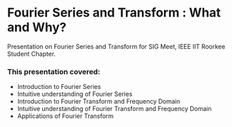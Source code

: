 # Fourier Series and Transform : What and Why?
Presentation on Fourier Series and Transform for SIG Meet, IEEE IIT Roorkee Student Chapter.

### This presentation covered:
- Introduction to Fourier Series
- Intuitive understanding of Fourier Series
- Introduction to Fourier Transform and Frequency Domain
- Intuitive understanding of Fourier Transform and Frequency Domain
- Applications of Fourier Transform

